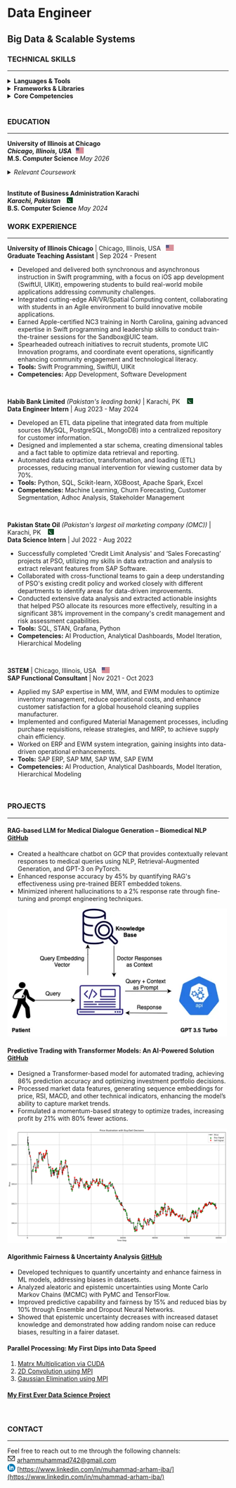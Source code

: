 # Data Engineer
## Big Data & Scalable Systems 
### TECHNICAL SKILLS

---

<details>
  <summary><strong>Languages & Tools</strong></summary>
  <ul>
    <li><strong>Programming Languages:</strong>
      <ul>
        <li>Python</li>
        <li>C++</li>
        <li>SQL</li>
      </ul>
    </li>
    <li><strong>Tools & Platforms:</strong>
      <ul>
        <li>Spark</li>
        <li>Google Cloud Platform (GCP)</li>
        <li>Tableau</li>
        <li>Teradata</li>
        <li>MicroStrategy</li>
        <li>Grafana</li>
        <li>JIRA, Confluence</li>
      </ul>
    </li>
  </ul>
</details>

<details>
  <summary><strong>Frameworks & Libraries</strong></summary>
  <ul>
    <li>NumPy</li>
    <li>Pandas</li>
    <li>Matplotlib</li>
    <li>XGBoost</li>
    <li>Scikit-learn</li>
    <li>PyTorch</li>
    <li>PyMC</li>
    <li>TensorFlow</li>
  </ul>
</details>

<details>
  <summary><strong>Core Competencies</strong></summary>
  <ul>
    <li>Data Mining</li>
    <li>Visualization</li>
    <li>Machine Learning</li>
    <li>Deep Learning</li>
    <li>Database Management</li>
    <li>Distributed Computing</li>
  </ul>
</details>
<br>

### EDUCATION

---
**University of Illinois at Chicago**  
***Chicago, Illinois, USA* &nbsp; <img src="assets/us.png" alt="US Flag" width="18" height="13">**  
**M.S. Computer Science** _May 2026_
<details>
  <summary><em>Relevant Coursework</em></summary>
  <ul>
    <li>Machine Learning</li>
    <li>Data Sciencee</li>
    <li>Big Data Mining</li>
    <li>Natural Language Processing</li>
    <li>Energy Efficient Deep Learning</li>
  </ul>
</details>
<br>

**Institute of Business Administration Karachi**  
***Karachi, Pakistan* &nbsp; <img src="assets/pk.png" alt="Pakistan Flag" width="18" height="13">**  
**B.S. Computer Science** _May 2024_
<br>

### WORK EXPERIENCE

---
**University of Illinois Chicago** | Chicago, Illinois, USA &nbsp; <img src="assets/us.png" alt="US Flag" width="18" height="13">  
**Graduate Teaching Assistant** | Sep 2024 - Present  
- Developed and delivered both synchronous and asynchronous instruction in Swift programming, with a focus on iOS app development (SwiftUI, UIKit), empowering students to build real-world mobile applications addressing community challenges.
- Integrated cutting-edge AR/VR/Spatial Computing content, collaborating with students in an Agile environment to build innovative mobile
applications.
- Earned Apple-certified NC3 training in North Carolina, gaining advanced expertise in Swift programming and leadership skills to conduct
train-the-trainer sessions for the Sandbox@UIC team.
- Spearheaded outreach initiatives to recruit students, promote UIC Innovation programs, and coordinate event operations, significantly
enhancing community engagement and technological literacy.
- **Tools:** Swift Programming, SwiftUI, UIKit
- **Competencies:** App Development, Software Development
<br>

**Habib Bank Limited** *(Pakistan's leading bank)* | Karachi, PK &nbsp; <img src="assets/pk.png" alt="Pakistan Flag" width="18" height="13">  
**Data Engineer Intern** | Aug 2023 - May 2024  
- Developed an ETL data pipeline that integrated data from multiple sources (MySQL, PostgreSQL, MongoDB) into a centralized repository
for customer information.
- Designed and implemented a star schema, creating dimensional tables and a fact table to optimize data retrieval and reporting.
- Automated data extraction, transformation, and loading (ETL) processes, reducing manual intervention for viewing customer data by 70%.
- **Tools:** Python, SQL, Scikit-learn, XGBoost, Apache Spark, Excel
- **Competencies:** Machine Learning, Churn Forecasting, Customer Segmentation, Adhoc Analysis, Stakeholder Management
<br>

**Pakistan State Oil** *(Pakistan's largest oil marketing company (OMC))* | Karachi, PK &nbsp; <img src="assets/pk.png" alt="Pakistan Flag" width="18" height="13">  
**Data Science Intern** | Jul 2022 - Aug 2022
- Successfully completed 'Credit Limit Analysis' and ‘Sales Forecasting’ projects at PSO, utilizing my skills in data extraction and analysis to
extract relevant features from SAP Software.
- Collaborated with cross-functional teams to gain a deep understanding of PSO's existing credit policy and worked closely with different
departments to identify areas for data-driven improvements.
- Conducted extensive data analysis and extracted actionable insights that helped PSO allocate its resources more effectively, resulting in a
significant 38% improvement in the company's credit management and risk assessment capabilities.
- **Tools:** SQL, STAN, Grafana, Python
- **Competencies:** AI Production, Analytical Dashboards, Model Iteration, Hierarchical Modeling
<br>

**3STEM** | Chicago, Illinois, USA &nbsp; <img src="assets/us.png" alt="Pakistan Flag" width="18" height="13">  
**SAP Functional Consultant** | Nov 2021 - Oct 2023
- Applied my SAP expertise in MM, WM, and EWM modules to optimize inventory management, reduce operational costs, and enhance
customer satisfaction for a global household cleaning supplies manufacturer.
- Implemented and configured Material Management processes, including purchase requisitions, release strategies, and MRP, to achieve supply
chain efficiency.
- Worked on ERP and EWM system integration, gaining insights into data-driven operational enhancements.
- **Tools:** SAP ERP, SAP MM, SAP WM, SAP EWM
- **Competencies:** AI Production, Analytical Dashboards, Model Iteration, Hierarchical Modeling
<br>

### PROJECTS

---
#### RAG-based LLM for Medical Dialogue Generation – Biomedical NLP [GitHub](https://github.com/advaitpai/Medical-Dialog-Generation)

- Created a healthcare chatbot on GCP that provides contextually relevant responses to medical queries using NLP, Retrieval-Augmented Generation, and GPT-3 on PyTorch.
- Enhanced response accuracy by 45% by quantifying RAG's effectiveness using pre-trained BERT embedded tokens.
- Minimized inherent hallucinations to a 2% response rate through fine-tuning and prompt engineering techniques.
  
<!-- Adding an image under the project -->
<img src="assets/RAG.png" alt="Predictive Trading Transformer" width="500">

#### Predictive Trading with Transformer Models: An AI-Powered Solution [GitHub](https://github.com/zohairhashmi/blockhouse-transformers)

- Designed a Transformer-based model for automated trading, achieving 86% prediction accuracy and optimizing investment portfolio decisions.
- Processed market data features, generating sequence embeddings for price, RSI, MACD, and other technical indicators, enhancing the model’s ability to capture market trends.
- Formulated a momentum-based strategy to optimize trades, increasing profit by 21% with 80% fewer actions.
  
<!-- Adding an image under the project -->
<img src="assets/blockhouse-trading.png" alt="Predictive Trading Transformer" width="500">

#### Algorithmic Fairness & Uncertainty Analysis  [GitHub](https://github.com/zohairhashmi/uncertainty-quantification)

- Developed techniques to quantify uncertainty and enhance fairness in ML models, addressing biases in datasets.
- Analyzed aleatoric and epistemic uncertainties using Monte Carlo Markov Chains (MCMC) with PyMC and TensorFlow.
- Improved predictive capability and fairness by 15% and reduced bias by 10% through Ensemble and Dropout Neural Networks.
- Showed that epistemic uncertainty decreases with increased dataset knowledge and demonstrated how adding random noise can reduce biases, resulting in a fairer dataset.

#### Parallel Processing: My First Dips into Data Speed
1. [Matrx Multiplication via CUDA](https://github.com/zohairhashmi/cuda-parallel-processing)
2. [2D Convolution using MPI](https://github.com/zohairhashmi/gaussian-elimination)
3. [Gaussian Elimination using MPI](https://github.com/zohairhashmi/Convolution2D-Parallel-Processing)

#### [My First Ever Data Science Project](https://github.com/zohairhashmi/ibm-datascience-capstone-project)
<br>

### CONTACT

---

Feel free to reach out to me through the following channels:  
**<img src="assets/email_logo.png" alt="US Flag" width="18" height="18">** [arhammuhammad742@gmail.com](mailto:arhammuhammad742@gmail.com)  
**<img src="assets/linkedin_logo.png" alt="US Flag" width="18" height="18">** [https://www.linkedin.com/in/muhammad-arham-iba/](https://www.linkedin.com/in/muhammad-arham-iba/)
